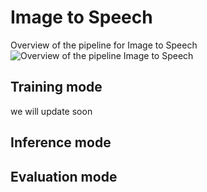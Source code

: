 # Image to Speech
Overview of the pipeline for Image to Speech
![Overview of the pipeline Image to Speech](resource/Overview.png=true "Title")
## Training mode
we will update soon

## Inference mode

## Evaluation mode